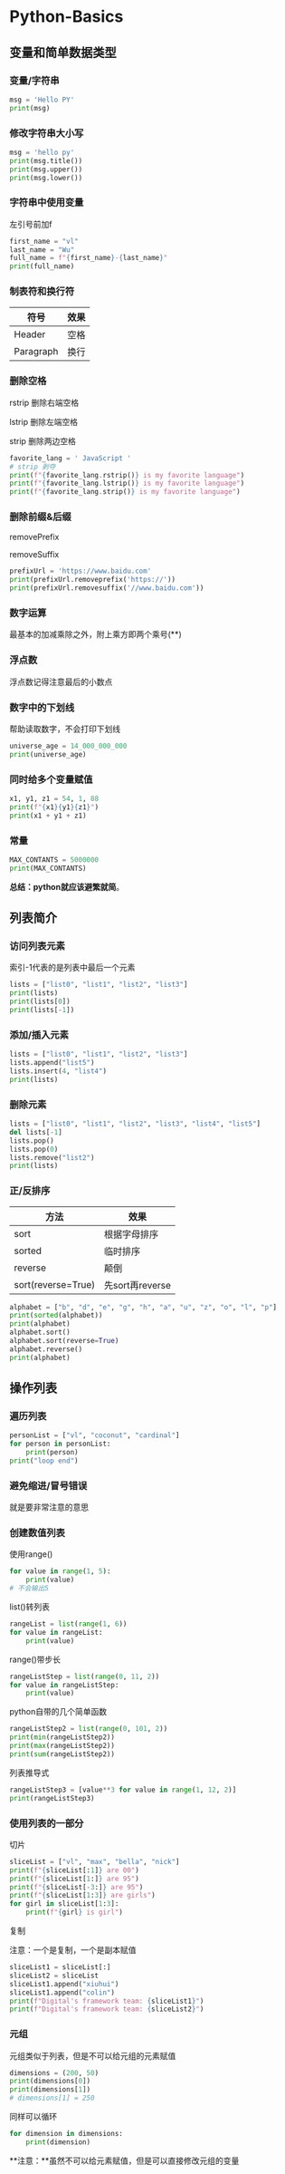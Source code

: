 # Python-Basics

## 变量和简单数据类型

### 变量/字符串

```python
msg = 'Hello PY'
print(msg)
```

### 修改字符串大小写

```python
msg = 'hello py'
print(msg.title())
print(msg.upper())
print(msg.lower())
```

### 字符串中使用变量

左引号前加f

```python
first_name = "vl"
last_name = "Wu"
full_name = f"{first_name}-{last_name}"
print(full_name)
```

### 制表符和换行符

| 符号 | 效果 |
| --- | ----------- |
| Header | 空格 |
| Paragraph | 换行 |

### 删除空格

rstrip 删除右端空格

lstrip  删除左端空格

strip 删除两边空格

```python
favorite_lang = ' JavaScript '
# strip 剥夺
print(f"{favorite_lang.rstrip()} is my favorite language")
print(f"{favorite_lang.lstrip()} is my favorite language")
print(f"{favorite_lang.strip()} is my favorite language")
```

### 删除前缀&后缀

removePrefix

removeSuffix

```python
prefixUrl = 'https://www.baidu.com'
print(prefixUrl.removeprefix('https://'))
print(prefixUrl.removesuffix('//www.baidu.com'))
```

### 数字运算

最基本的加减乘除之外，附上乘方即两个乘号(**)

### 浮点数

浮点数记得注意最后的小数点

### 数字中的下划线

帮助读取数字，不会打印下划线

```python
universe_age = 14_000_000_000
print(universe_age)
```

### 同时给多个变量赋值

```python
x1, y1, z1 = 54, 1, 88
print(f"{x1}{y1}{z1}")
print(x1 + y1 + z1)
```

### 常量

```python
MAX_CONTANTS = 5000000
print(MAX_CONTANTS)
```

**总结：**python就应该**避繁就简**。



## 列表简介

### 访问列表元素

索引-1代表的是列表中最后一个元素

```python
lists = ["list0", "list1", "list2", "list3"]
print(lists)
print(lists[0])
print(lists[-1])
```

### 添加/插入元素

```python
lists = ["list0", "list1", "list2", "list3"]
lists.append("list5")
lists.insert(4, "list4")
print(lists)
```

### 删除元素

```python
lists = ["list0", "list1", "list2", "list3", "list4", "list5"]
del lists[-1]
lists.pop()
lists.pop(0)
lists.remove("list2")
print(lists)
```

### 正/反排序

| 方法 | 效果 |
| --- | ----------- |
| sort | 根据字母排序 |
| sorted | 临时排序 |
| reverse | 颠倒 |
| sort(reverse=True) | 先sort再reverse |

```python
alphabet = ["b", "d", "e", "g", "h", "a", "u", "z", "o", "l", "p"]
print(sorted(alphabet))
print(alphabet)
alphabet.sort()
alphabet.sort(reverse=True)
alphabet.reverse()
print(alphabet)
```



## 操作列表

### 遍历列表

```python
personList = ["vl", "coconut", "cardinal"]
for person in personList:
    print(person)
print("loop end")
```

### 避免缩进/冒号错误

就是要非常注意的意思

### 创建数值列表

使用range()

```python
for value in range(1, 5):
    print(value)
# 不会输出5
```

list()转列表

```python
rangeList = list(range(1, 6))
for value in rangeList:
    print(value)
```

range()带步长

```python
rangeListStep = list(range(0, 11, 2))
for value in rangeListStep:
    print(value)
```

python自带的几个简单函数

```python
rangeListStep2 = list(range(0, 101, 2))
print(min(rangeListStep2))
print(max(rangeListStep2))
print(sum(rangeListStep2))
```

列表推导式

```python
rangeListStep3 = [value**3 for value in range(1, 12, 2)]
print(rangeListStep3)
```

### 使用列表的一部分

切片

```python
sliceList = ["vl", "max", "bella", "nick"]
print(f"{sliceList[:1]} are 00")
print(f"{sliceList[1:]} are 95")
print(f"{sliceList[-3:]} are 95")
print(f"{sliceList[1:3]} are girls")
for girl in sliceList[1:3]:
    print(f"{girl} is girl")
```

复制

注意：一个是复制，一个是副本赋值

```python
sliceList1 = sliceList[:]
sliceList2 = sliceList
sliceList1.append("xiuhui")
sliceList1.append("colin")
print(f"Digital's framework team: {sliceList1}")
print(f"Digital's framework team: {sliceList2}")
```

### 元组

元组类似于列表，但是不可以给元组的元素赋值

```python
dimensions = (200, 50)
print(dimensions[0])
print(dimensions[1])
# dimensions[1] = 250
```

同样可以循环

```python
for dimension in dimensions:
    print(dimension)
```

**注意：**虽然不可以给元素赋值，但是可以直接修改元组的变量




